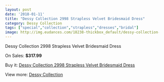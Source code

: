 ```yaml
---
layout: post
date: '2018-01-11'
title: "Dessy Collection 2998 Strapless Velvet Bridesmaid Dress"
category: Dessy Collection
tags: ["special","collection","strapless","dresses","bridal"]
image: http://img.eudances.com/18238-thickbox_default/dessy-collection-2998-strapless-velvet-bridesmaid-dress.jpg
---
```

Dessy Collection 2998 Strapless Velvet Bridesmaid Dress

On Sales: **$317.99**
<a href="https://www.eudances.com/en/dessy-collection/5339-dessy-collection-2998-strapless-velvet-bridesmaid-dress.html"><amp-img layout="responsive" width="600" height="600" src="//img.eudances.com/18238-thickbox_default/dessy-collection-2998-strapless-velvet-bridesmaid-dress.jpg" alt="Dessy Collection 2998 Strapless Velvet Bridesmaid Dress 0" /></a>
<a href="https://www.eudances.com/en/dessy-collection/5339-dessy-collection-2998-strapless-velvet-bridesmaid-dress.html"><amp-img layout="responsive" width="600" height="600" src="//img.eudances.com/18239-thickbox_default/dessy-collection-2998-strapless-velvet-bridesmaid-dress.jpg" alt="Dessy Collection 2998 Strapless Velvet Bridesmaid Dress 1" /></a>

Buy it: [Dessy Collection 2998 Strapless Velvet Bridesmaid Dress](https://www.eudances.com/en/dessy-collection/5339-dessy-collection-2998-strapless-velvet-bridesmaid-dress.html "Dessy Collection 2998 Strapless Velvet Bridesmaid Dress")

View more: [Dessy Collection](https://www.eudances.com/en/60-Dessy-Collection "Dessy Collection")
